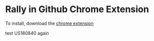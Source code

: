 Rally in Github Chrome Extension
================================

To install, download the [chrome extension](https://github.com/chernjie/rally-link/raw/master/rally-link.crx)

test US180840 again
